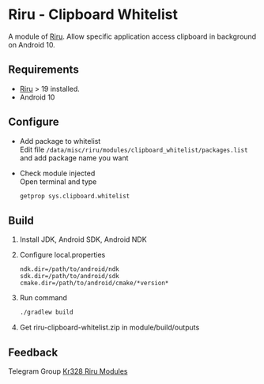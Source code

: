# Riru - Clipboard Whitelist

A module of [Riru](https://github.com/RikkaApps/Riru). Allow specific application access clipboard in background on Android 10.

## Requirements

* [Riru](https://github.com/RikkaApps/Riru) > 19 installed.
* Android 10



## Configure


* Add package to whitelist  
  Edit file `/data/misc/riru/modules/clipboard_whitelist/packages.list` and add package name you want
  
* Check module injected  
  Open terminal and type
  ```bash
  getprop sys.clipboard.whitelist
  ```

## Build

1. Install JDK, Android SDK, Android NDK

2. Configure local.properties 

   ```properties
   ndk.dir=/path/to/android/ndk
   sdk.dir=/path/to/android/sdk
   cmake.dir=/path/to/android/cmake/*version*
   ```

3. Run command 

    ``` bash 
    ./gradlew build
    ```
    
4. Get riru-clipboard-whitelist.zip in module/build/outputs



## Feedback

Telegram Group [Kr328 Riru Modules](https://t.me/kr328_riru_modules)
